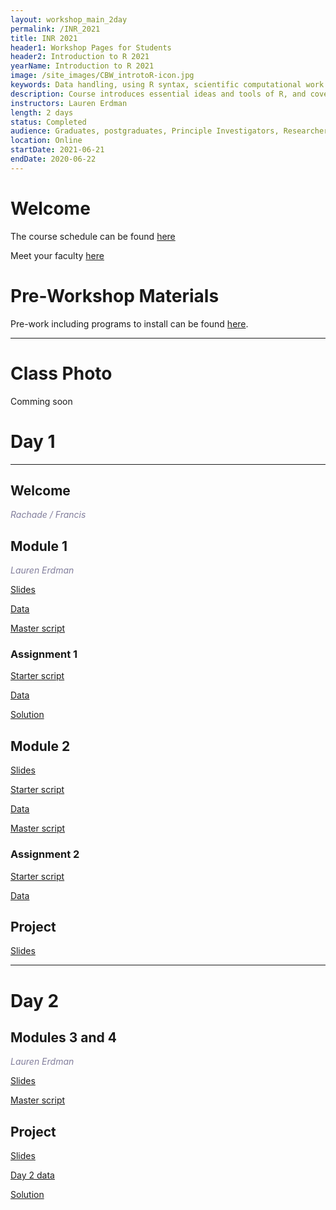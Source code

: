 ```yaml
---
layout: workshop_main_2day
permalink: /INR_2021
title: INR 2021
header1: Workshop Pages for Students
header2: Introduction to R 2021
yearName: Introduction to R 2021
image: /site_images/CBW_introtoR-icon.jpg
keywords: Data handling, using R syntax, scientific computational work
description: Course introduces essential ideas and tools of R, and covers statistical tests in R.
instructors: Lauren Erdman
length: 2 days
status: Completed
audience: Graduates, postgraduates, Principle Investigators, Researchers
location: Online
startDate: 2021-06-21
endDate: 2020-06-22
---
```


# Welcome <a id="welcome"></a>

The course schedule can be found [here](https://bioinformaticsdotca.github.io/INR_2021_schedule)

Meet your faculty [here](https://drive.google.com/file/d/1Qj9GCzzx9Z7EahMesHG4m20iHuXWxNg6/view?usp=sharing) 


# Pre-Workshop Materials <a id="preworkshop"></a>

Pre-work including programs to install can be found [here](https://forms.gle/1LEsZRzuuiEY7nX19).  

***

# Class Photo

Comming soon

# Day 1 <a id="day1"></a>

***

## Welcome

*<font color="#827e9c">Rachade / Francis </font>*
 
 ## Module 1
 
 *<font color="#827e9c">Lauren Erdman</font>* 
 
 [Slides](https://drive.google.com/file/d/13tSS5kcFf7iCaIz_Cp1qbV0mDVFEGYJ_/view?usp=sharing)

 [Data](https://drive.google.com/file/d/1H7h9mHTYK1QAH4wfNCK9vmiXKFk8ajMZ/view?usp=sharing)
 
 [Master script](https://drive.google.com/file/d/1JBxZD6Xb2vKETA-5a-0S9LKZmwA3Io97/view?usp=sharing)
 
### Assignment 1 

[Starter script](https://drive.google.com/file/d/1NLsnVHOToG4OY9pWFrwYu60JG6NP3NjP/view?usp=sharing)

[Data](https://drive.google.com/file/d/1l3oCfJrn2ztoUjkpkctTr5_WGjFvD9JQ/view?usp=sharing)

[Solution](https://drive.google.com/file/d/1ULynyWmbZm035qhG88sQzYt4sEGXGADx/view?usp=sharing)

## Module 2

[Slides](https://drive.google.com/file/d/149V1hnFRZiAt5_tqDwVJNeI1baEBSVKh/view?usp=sharing)

[Starter script](https://drive.google.com/file/d/1w31LrBcjFJ46iCo992sIO01BbhKHAG7-/view?usp=sharing)

[Data](https://drive.google.com/file/d/1XeP5vWIv0uJXS8kvJT7CXa3b6APpKU3T/view?usp=sharing)

[Master script](https://drive.google.com/file/d/148vakGizrsq_7N69LfdXJbmLSlXsemDh/view?usp=sharing)

### Assignment 2 

[Starter script](https://drive.google.com/file/d/1PBkXgGVWOx9yRK6XNECcCstcDCfGENh3/view?usp=sharing)

[Data](https://drive.google.com/file/d/10uwH8Acm0-_XFMqBAgmvCrwyKKhpTkME/view?usp=sharing)

## Project

[Slides](https://drive.google.com/file/d/1H2EHnOBeMWyvkcAVcju8DddyExQuHXVm/view?usp=sharing)




***

# Day 2 <a id="day2"></a>

## Modules 3 and 4

*<font color="#827e9c">Lauren Erdman</font>* 

[Slides](https://drive.google.com/file/d/1Ud6FXXjyTgy2ueg8Xkcbghz2Q0Jc15eP/view?usp=sharing)

[Master script](https://drive.google.com/file/d/18ZAeeEOKnnNdKHVKr1hbHuqEV-vQnBJq/view?usp=sharing)


## Project 

[Slides](https://drive.google.com/file/d/1H2EHnOBeMWyvkcAVcju8DddyExQuHXVm/view?usp=sharing)

[Day 2 data](https://drive.google.com/file/d/1qKTRjc4zXhJcXZosO8rME-D8MDKo_91i/view?usp=sharing)

[Solution](https://drive.google.com/file/d/1fT4KUSTJd3ST0kCp067q7gy3O4V7UMTY/view?usp=sharing)




